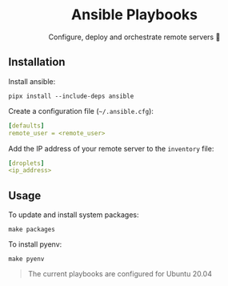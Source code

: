 <h1 align="center">Ansible Playbooks</h1>
<p align="center">Configure, deploy and orchestrate remote servers 📕</p>

## Installation

Install ansible:

```shell
pipx install --include-deps ansible
```

Create a configuration file (`~/.ansible.cfg`):

```yml
[defaults]
remote_user = <remote_user>
```

Add the IP address of your remote server to the `inventory` file:

```yml
[droplets]
<ip_address>
```

## Usage

To update and install system packages:

```shell
make packages
```

To install pyenv:

```shell
make pyenv
```

> The current playbooks are configured for Ubuntu 20.04
